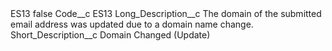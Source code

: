<?xml version="1.0" encoding="UTF-8"?>
<CustomMetadata xmlns="http://soap.sforce.com/2006/04/metadata" xmlns:xsi="http://www.w3.org/2001/XMLSchema-instance" xmlns:xsd="http://www.w3.org/2001/XMLSchema">
    <label>ES13</label>
    <protected>false</protected>
    <values>
        <field>Code__c</field>
        <value xsi:type="xsd:string">ES13</value>
    </values>
    <values>
        <field>Long_Description__c</field>
        <value xsi:type="xsd:string">The domain of the submitted email address was updated due to a domain name change.</value>
    </values>
    <values>
        <field>Short_Description__c</field>
        <value xsi:type="xsd:string">Domain Changed (Update)</value>
    </values>
</CustomMetadata>
